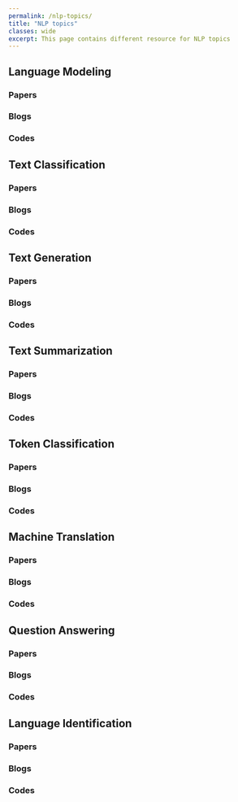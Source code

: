 ```yaml
---
permalink: /nlp-topics/
title: "NLP topics"
classes: wide
excerpt: This page contains different resource for NLP topics
---
```


## Language Modeling
### Papers
### Blogs
### Codes

## Text Classification
### Papers
### Blogs
### Codes

## Text Generation
### Papers
### Blogs
### Codes

## Text Summarization
### Papers
### Blogs
### Codes

## Token Classification
### Papers
### Blogs
### Codes

## Machine Translation
### Papers
### Blogs
### Codes

## Question Answering
### Papers
### Blogs
### Codes

## Language Identification
### Papers
### Blogs
### Codes
